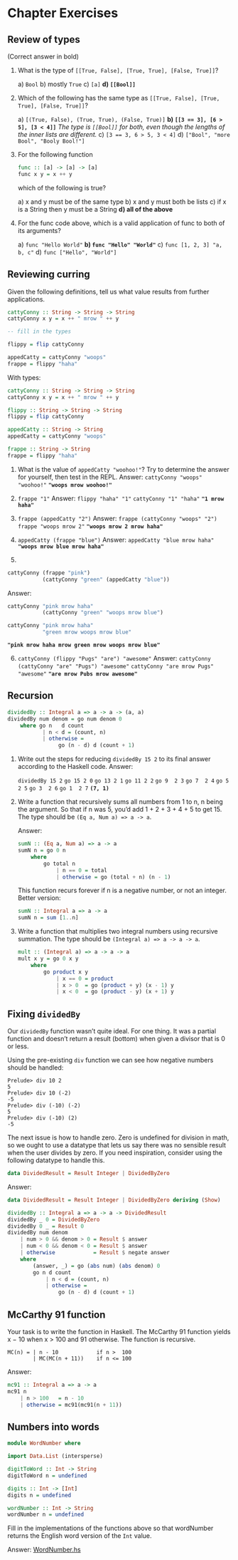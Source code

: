 # Chapter Exercises

## Review of types
(Correct answer in bold)

1. What is the type of `[[True, False], [True, True], [False, True]]`?

    a) `Bool`
    b) mostly `True`
    c) `[a]`
    **d) `[[Bool]]`**

2. Which of the following has the same type as `[[True, False], [True, True], [False, True]]`?

    a) `[(True, False), (True, True), (False, True)]`
    **b) `[[3 == 3], [6 > 5], [3 < 4]]`** _The type is `[[Bool]]` for both, even though the lengths of the inner lists are different._
    c) `[3 == 3, 6 > 5, 3 < 4]`
    d) `["Bool", "more Bool", "Booly Bool!"]`

3. For the following function
    ```haskell
    func :: [a] -> [a] -> [a]
    func x y = x ++ y
    ```

    which of the following is true?

    a) x and y must be of the same type
    b) x and y must both be lists
    c) if x is a String then y must be a String
    **d) all of the above**

4. For the func code above, which is a valid application of func to both of its arguments?

    a) `func "Hello World"`
    **b) `func "Hello" "World"`**
    c) `func [1, 2, 3] "a, b, c"`
    d) `func ["Hello", "World"]`

## Reviewing curring

Given the following definitions, tell us what value results from further applications.

```haskell
cattyConny :: String -> String -> String
cattyConny x y = x ++ " mrow " ++ y

-- fill in the types

flippy = flip cattyConny

appedCatty = cattyConny "woops"
frappe = flippy "haha"
```

With types:
```haskell
cattyConny :: String -> String -> String
cattyConny x y = x ++ " mrow " ++ y

flippy :: String -> String -> String
flippy = flip cattyConny

appedCatty :: String -> String
appedCatty = cattyConny "woops"

frappe :: String -> String
frappe = flippy "haha"
```

1. What is the value of `appedCatty "woohoo!"`? Try to determine the
answer for yourself, then test in the REPL.
    Answer:
    `cattyConny "woops" "woohoo!"`
    **`"woops mrow woohoo!"`**

2. `frappe "1"`
    Answer:
    `flippy "haha" "1"`
    `cattyConny "1" "haha"`
    **`"1 mrow haha"`**
3. `frappe (appedCatty "2")`
    Answer:
    `frappe (cattyConny "woops" "2")`
    `frappe "woops mrow 2"`
    **`"woops mrow 2 mrow haha"`**

4. `appedCatty (frappe "blue")`
    Answer:
    `appedCatty "blue mrow haha"`
    **`"woops mrow blue mrow haha"`**
5.
```haskell
cattyConny (frappe "pink")
           (cattyConny "green" (appedCatty "blue"))
```
Answer:
```haskell
cattyConny "pink mrow haha"
           (cattyConny "green" "woops mrow blue")
```
```haskell
cattyConny "pink mrow haha"
           "green mrow woops mrow blue"
```
**`"pink mrow haha mrow green mrow woops mrow blue"`**

6. `cattyConny (flippy "Pugs" "are") "awesome"`
Answer:
`cattyConny (cattyConny "are" "Pugs") "awesome"`
`cattyConny "are mrow Pugs" "awesome"`
**`"are mrow Pubs mrow awesome"`**

## Recursion
```haskell
dividedBy :: Integral a => a -> a -> (a, a)
dividedBy num denom = go num denom 0
    where go n   d count
           | n < d = (count, n)
           | otherwise =
                go (n - d) d (count + 1)
```
1. Write out the steps for reducing `dividedBy 15 2` to its final answer
according to the Haskell code.
Answer:

    `dividedBy 15 2`
    `go 15 2 0`
    `go 13 2 1`
    `go 11 2 2`
    `go 9  2 3`
    `go 7  2 4`
    `go 5  2 5`
    `go 3  2 6`
    `go 1  2 7`
    **`(7, 1)`**

2. Write a function that recursively sums all numbers from 1 to n, n being the argument. So that if n was 5, you’d add 1 + 2 + 3 + 4 + 5 to get 15. The type should be `(Eq a, Num a) => a -> a`.

    Answer:
    ```haskell
    sumN :: (Eq a, Num a) => a -> a
    sumN n = go 0 n
        where
            go total n
                | n == 0 = total
                | otherwise = go (total + n) (n - 1)
    ```

    This function recurs forever if n is a negative number, or not an integer.
    Better version:
    ```haskell
    sumN :: Integral a => a -> a
    sumN n = sum [1..n]
    ```

3. Write a function that multiplies two integral numbers using recursive summation. The type should be `(Integral a) => a -> a -> a`.

    ```haskell
    mult :: (Integral a) => a -> a -> a
    mult x y = go 0 x y
        where
            go product x y
                | x == 0 = product
                | x > 0  = go (product + y) (x - 1) y
                | x < 0  = go (product - y) (x + 1) y
    ```

## Fixing `dividedBy`

Our `dividedBy` function wasn’t quite ideal. For one thing. It was a partial function and doesn’t return a result (bottom) when given a divisor that is 0 or less.

Using the pre-existing `div` function we can see how negative numbers should be handled:
```
Prelude> div 10 2
5
Prelude> div 10 (-2)
-5
Prelude> div (-10) (-2)
5
Prelude> div (-10) (2)
-5
```
The next issue is how to handle zero. Zero is undefined for division in math, so we ought to use a datatype that lets us say there was no sensible result when the user divides by zero. If you need inspiration, consider using the following datatype to handle this.

```haskell
data DividedResult = Result Integer | DividedByZero
```

Answer:
```haskell
data DividedResult = Result Integer | DividedByZero deriving (Show)

dividedBy :: Integral a => a -> a -> DividedResult
dividedBy _ 0 = DividedByZero
dividedBy 0 _ = Result 0
dividedBy num denom
    | num > 0 && denom > 0 = Result $ answer
    | num < 0 && denom < 0 = Result $ answer
    | otherwise            = Result $ negate answer
    where
        (answer, _) = go (abs num) (abs denom) 0
        go n d count
            | n < d = (count, n)
            | otherwise =
                go (n - d) d (count + 1)
```

## McCarthy 91 function

Your task is to write the function in Haskell. The McCarthy 91 function yields x − 10 when x > 100 and 91 otherwise. The function is recursive.

```
MC(n) = | n - 10            if n >  100
        | MC(MC(n + 11))    if n <= 100
```

Answer:
```haskell
mc91 :: Integral a => a -> a
mc91 n
    | n > 100   = n - 10
    | otherwise = mc91(mc91(n + 11))
```

## Numbers into words

```haskell
module WordNumber where

import Data.List (intersperse)

digitToWord :: Int -> String
digitToWord n = undefined

digits :: Int -> [Int]
digits n = undefined

wordNumber :: Int -> String
wordNumber n = undefined
```

Fill in the implementations of the functions above so that wordNumber
returns the English word version of the `Int` value.

Answer:
[WordNumber.hs](./src/WordNumber.hs)
